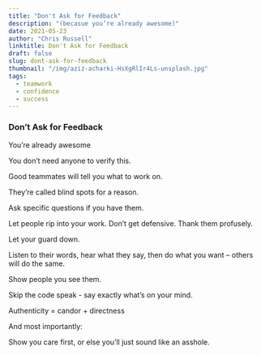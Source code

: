 ```yaml
---
title: "Don't Ask for Feedback"
description: "(becasue you’re already awesome)"
date: 2021-05-23
author: "Chris Russell"
linktitle: Don't Ask for Feedback
draft: false
slug: dont-ask-for-feedback
thumbnail: "/img/aziz-acharki-HsXgRlIr4Ls-unsplash.jpg"
tags:
  - teamwork
  - confidence
  - success
---
```

### Don’t Ask for Feedback
  
You’re already awesome

You don’t need anyone to verify this.

Good teammates will tell you what to work on.

They’re called blind spots for a reason.

Ask specific questions if you have them.

Let people rip into your work. Don’t get defensive. Thank them profusely.

Let your guard down.

Listen to their words, hear what they say, then do what you want – others will do the same.

Show people you see them.

Skip the code speak - say exactly what’s on your mind.

Authenticity = candor + directness

And most importantly:

Show you care first, or else you’ll just sound like an asshole.